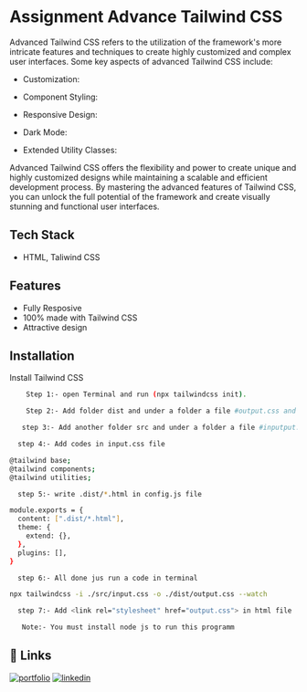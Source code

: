 
# Assignment Advance Tailwind CSS

Advanced Tailwind CSS refers to the utilization of the framework's more intricate features and techniques to create highly customized and complex user interfaces. Some key aspects of advanced Tailwind CSS include:

- Customization:

- Component Styling:

- Responsive Design:

- Dark Mode:

- Extended Utility Classes:

Advanced Tailwind CSS offers the flexibility and power to create unique and highly customized designs while maintaining a scalable and efficient development process. By mastering the advanced features of Tailwind CSS, you can unlock the full potential of the framework and create visually stunning and functional user interfaces.


## Tech Stack

- HTML, Taliwind CSS


## Features
- Fully Resposive
- 100% made with Tailwind CSS
- Attractive design 
## Installation

Install Tailwind CSS

```bash
    Step 1:- open Terminal and run (npx tailwindcss init).
```
```bash
    Step 2:- Add folder dist and under a folder a file #output.css and code file name ex-index.html
```
```bash
   step 3:- Add another folder src and under a folder a file #inputput.css
```
```bash
  step 4:- Add codes in input.css file

@tailwind base;
@tailwind components;
@tailwind utilities;
```
```bash
  step 5:- write .dist/*.html in config.js file

module.exports = {
  content: [".dist/*.html"],
  theme: {
    extend: {},
  },
  plugins: [],
}
```
```bash
  step 6:- All done jus run a code in terminal 

npx tailwindcss -i ./src/input.css -o ./dist/output.css --watch
```
```bash
  step 7:- Add <link rel="stylesheet" href="output.css"> in html file
```
```bash
   Note:- You must install node js to run this programm
```


    
## 🔗 Links
[![portfolio](https://img.shields.io/badge/my_portfolio-000?style=for-the-badge&logo=ko-fi&logoColor=white)](https://github.com/abhaysam2888?tab=repositories)
[![linkedin](https://img.shields.io/badge/linkedin-0A66C2?style=for-the-badge&logo=linkedin&logoColor=white)](https://www.linkedin.com/in/abhay-verma-821699274/)


